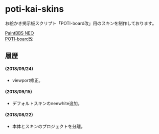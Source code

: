 # poti-kai-skins
お絵かき掲示板スクリプト「POTI-board改」用のスキンを制作しております。

<a href="https://github.com/funige/neo/">PaintBBS NEO</a>  
<a href="https://github.com/sakots/poti-kai/">POTI-board改</a>  

## <a name="history">履歴</a>

#### (2018/09/24)
- viewport修正。

#### (2018/09/15)
- デフォルトスキンのneewhite追加。

#### (2018/08/22)
- 本体とスキンのプロジェクトを分離。
